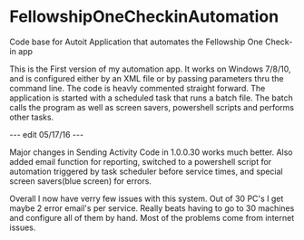 # FellowshipOneCheckinAutomation
Code base for Autoit Application that automates the Fellowship One Check-in app

This is the First version of my automation app. It works on Windows 7/8/10, and is configured either by an XML file or by passing parameters thru the command line. The code is heavly commented straight forward.
The application is started with a scheduled task that runs a batch file. The batch calls the program as well as screen savers, powershell scripts and performs other tasks.

 --- edit 05/17/16 ---
 
Major changes in Sending Activity Code in 1.0.0.30 works much better. Also added email function for reporting, switched to a powershell script for automation triggered by task scheduler before service times, and special screen savers(blue screen) for errors.

Overall I now have verry few issues with this system. Out of 30 PC's I get maybe 2 error email's per service. Really beats having to go to 30 machines and configure all of them by hand. Most of the problems come from internet issues.
